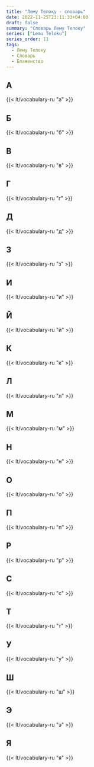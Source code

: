 ```yaml
---
title: "Лему Телоку - словарь"
date: 2022-11-25T23:11:33+04:00
draft: false
summary: "Словарь Лему Телоку"
series: ["Lemu Teloku"]
series_order: 11
tags:
  - Лему Телоку
  - Словарь
  - Блаженство
---
```


## А
{{< lt/vocabulary-ru "а" >}}

## Б
{{< lt/vocabulary-ru "б" >}}

## В
{{< lt/vocabulary-ru "в" >}}

## Г
{{< lt/vocabulary-ru "г" >}}

## Д
{{< lt/vocabulary-ru "д" >}}

## З
{{< lt/vocabulary-ru "з" >}}

## И
{{< lt/vocabulary-ru "и" >}}

## Й
{{< lt/vocabulary-ru "й" >}}

## К
{{< lt/vocabulary-ru "к" >}}

## Л
{{< lt/vocabulary-ru "л" >}}

## М
{{< lt/vocabulary-ru "м" >}}

## Н
{{< lt/vocabulary-ru "н" >}}

## О
{{< lt/vocabulary-ru "о" >}}

## П
{{< lt/vocabulary-ru "п" >}}

## Р
{{< lt/vocabulary-ru "р" >}}

## С
{{< lt/vocabulary-ru "с" >}}

## Т
{{< lt/vocabulary-ru "т" >}}

## У
{{< lt/vocabulary-ru "у" >}}

## Ш
{{< lt/vocabulary-ru "ш" >}}

## Э
{{< lt/vocabulary-ru "э" >}}

## Я
{{< lt/vocabulary-ru "я" >}}

